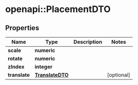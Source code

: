 # openapi::PlacementDTO

## Properties
Name | Type | Description | Notes
------------ | ------------- | ------------- | -------------
**scale** | **numeric** |  | 
**rotate** | **numeric** |  | 
**zIndex** | **integer** |  | 
**translate** | [**TranslateDTO**](TranslateDTO.md) |  | [optional] 


